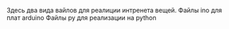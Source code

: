 Здесь два вида вайлов для реалиции интренета вещей.
Файлы ino для плат arduino
Файлы py для реализации на python
